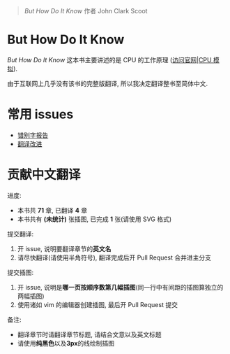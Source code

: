 > *But How Do It Know* 作者 John Clark Scoot

# But How Do It Know
*But How Do It Know* 这本书主要讲述的是 CPU 的工作原理
([访问官网](http://www.buthowdoitknow.com/)|[CPU 模拟](http://www.buthowdoitknow.com/but_how_do_it_know_cpu_model.html)).

由于互联网上几乎没有该书的完整版翻译, 所以我决定翻译整书至简体中文.

# 常用 issues

- [错别字报告](https://github.com/Minecraft-in-python/but-how-do-it-know/issues/1)
- [翻译改进](https://github.com/Minecraft-in-python/but-how-do-it-know/issues/2)

# 贡献中文翻译
进度:

- 本书共 **71** 章, 已翻译 **4** 章
- 本书共有 **(未统计)** 张插图, 已完成 **1** 张(请使用 SVG 格式)

提交翻译:

1. 开 issue, 说明要翻译章节的**英文名**
2. 请尽快翻译(请使用半角符号), 翻译完成后开 Pull Request 合并进主分支

提交插图:

1. 开 issue, 说明是**哪一页按顺序数第几幅插图**(同一行中有间距的插图算独立的两幅插图)
2. 使用诸如 vim 的编辑器创建插图, 最后开 Pull Request 提交

备注:

- 翻译章节时请翻译章节标题, 请结合文意以及英文标题
- 请使用**纯黑色**以及**3px**的线绘制插图

